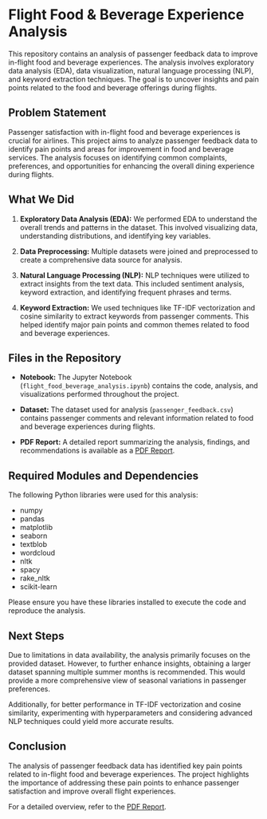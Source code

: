 # Flight Food & Beverage Experience Analysis

This repository contains an analysis of passenger feedback data to improve in-flight food and beverage experiences. The analysis involves exploratory data analysis (EDA), data visualization, natural language processing (NLP), and keyword extraction techniques. The goal is to uncover insights and pain points related to the food and beverage offerings during flights.

## Problem Statement

Passenger satisfaction with in-flight food and beverage experiences is crucial for airlines. This project aims to analyze passenger feedback data to identify pain points and areas for improvement in food and beverage services. The analysis focuses on identifying common complaints, preferences, and opportunities for enhancing the overall dining experience during flights.

## What We Did

1. **Exploratory Data Analysis (EDA):** We performed EDA to understand the overall trends and patterns in the dataset. This involved visualizing data, understanding distributions, and identifying key variables.

2. **Data Preprocessing:** Multiple datasets were joined and preprocessed to create a comprehensive data source for analysis.

3. **Natural Language Processing (NLP):** NLP techniques were utilized to extract insights from the text data. This included sentiment analysis, keyword extraction, and identifying frequent phrases and terms.

4. **Keyword Extraction:** We used techniques like TF-IDF vectorization and cosine similarity to extract keywords from passenger comments. This helped identify major pain points and common themes related to food and beverage experiences.

## Files in the Repository

- **Notebook:** The Jupyter Notebook (`flight_food_beverage_analysis.ipynb`) contains the code, analysis, and visualizations performed throughout the project.

- **Dataset:** The dataset used for analysis (`passenger_feedback.csv`) contains passenger comments and relevant information related to food and beverage experiences during flights.

- **PDF Report:** A detailed report summarizing the analysis, findings, and recommendations is available as a [PDF Report](https://github.com/satymishra/Sky-Hack2/blob/main/SkyHack_Report_pdf.pdf).

## Required Modules and Dependencies

The following Python libraries were used for this analysis:

- numpy
- pandas
- matplotlib
- seaborn
- textblob
- wordcloud
- nltk
- spacy
- rake_nltk
- scikit-learn

Please ensure you have these libraries installed to execute the code and reproduce the analysis.

## Next Steps

Due to limitations in data availability, the analysis primarily focuses on the provided dataset. However, to further enhance insights, obtaining a larger dataset spanning multiple summer months is recommended. This would provide a more comprehensive view of seasonal variations in passenger preferences.

Additionally, for better performance in TF-IDF vectorization and cosine similarity, experimenting with hyperparameters and considering advanced NLP techniques could yield more accurate results.

## Conclusion

The analysis of passenger feedback data has identified key pain points related to in-flight food and beverage experiences. The project highlights the importance of addressing these pain points to enhance passenger satisfaction and improve overall flight experiences.

For a detailed overview, refer to the [PDF Report](https://github.com/satymishra/Sky-Hack2/blob/main/SkyHack_Report_pdf.pdf).
